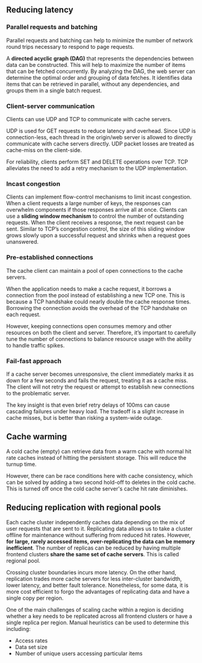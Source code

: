 ## Reducing latency

### Parallel requests and batching

Parallel requests and batching can help to minimize the number of network round trips necessary to respond to page requests.

A **directed acyclic graph (DAG)** that represents the dependencies between data can be constructed. This will help to maximize the number of items that can be fetched concurrently. By analyzing the DAG, the web server can determine the optimal order and grouping of data fetches. It identifies data items that can be retrieved in parallel, without any dependencies, and groups them in a single batch request.

### Client-server communication

Clients can use UDP and TCP to communicate with cache servers.

UDP is used for GET requests to reduce latency and overhead. Since UDP is connection-less, each thread in the origin/web server is allowed to directly communicate with cache servers directly. UDP packet losses are treated as cache-miss on the client-side.

For reliability, clients perform SET and DELETE operations over TCP. TCP alleviates the need to add a retry mechanism to the UDP implementation.

### Incast congestion

Clients can implement flow-control mechanisms to limit incast congestion. When a client requests a large number of keys, the responses can overwhelm components if those responses arrive all at once. Clients can use a **sliding window mechanism** to control the number of outstanding requests. When the client receives a response, the next request can be sent. Similar to TCP’s congestion control, the size of this sliding window grows slowly upon a successful request and shrinks when a request goes unanswered.

### Pre-established connections

The cache client can maintain a pool of open connections to the cache servers.

When the application needs to make a cache request, it borrows a connection from the pool instead of establishing a new TCP one. This is because a TCP handshake could nearly double the cache response times. Borrowing the connection avoids the overhead of the TCP handshake on each request.

However, keeping connections open consumes memory and other resources on both the client and server. Therefore, it’s important to carefully tune the number of connections to balance resource usage with the ability to handle traffic spikes.

### Fail-fast approach

If a cache server becomes unresponsive, the client immediately marks it as down for a few seconds and fails the request, treating it as a cache miss. The client will not retry the request or attempt to establish new connections to the problematic server.

The key insight is that even brief retry delays of 100ms can cause cascading failures under heavy load. The tradeoff is a slight increase in cache misses, but is better than risking a system-wide outage.

## Cache warming

A cold cache (empty) can retrieve data from a warm cache with normal hit rate caches instead of hitting the persistent storage. This will reduce the turnup time.

However, there can be race conditions here with cache consistency, which can be solved by adding a two second hold-off to deletes in the cold cache. This is turned off once the cold cache server's cache hit rate diminishes.

## Reducing replication with regional pools

Each cache cluster independently caches data depending on the mix of user requests that are sent to it. Replicating data allows us to take a cluster offline for maintenance without suffering from reduced hit rates. However, **for large, rarely accessed items, over-replicating the data can be memory inefficient**. The number of replicas can be reduced by having multiple frontend clusters **share the same set of cache servers**. This is called regional pool.

Crossing cluster boundaries incurs more latency. On the other hand, replication trades more cache servers for less inter-cluster bandwidth, lower latency, and better fault tolerance. Nonetheless, for some data, it is more cost efficient to forgo the advantages of replicating data and have a single copy per region.

One of the main challenges of scaling cache within a region is deciding whether a key needs to be replicated across all frontend clusters or have a single replica per region. Manual heuristics can be used to determine this including:

- Access rates
- Data set size
- Number of unique users accessing particular items
